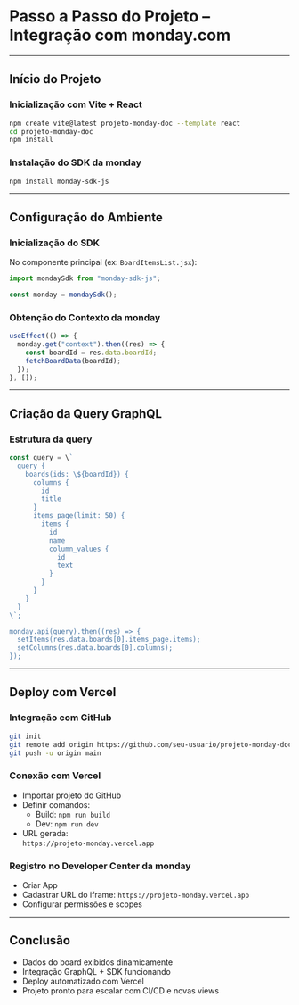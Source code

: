 # Passo a Passo do Projeto – Integração com monday.com

---

## Início do Projeto

### Inicialização com Vite + React

```bash
npm create vite@latest projeto-monday-doc --template react
cd projeto-monday-doc
npm install
```

### Instalação do SDK da monday

```bash
npm install monday-sdk-js
```

---

## Configuração do Ambiente

### Inicialização do SDK

No componente principal (ex: `BoardItemsList.jsx`):

```js
import mondaySdk from "monday-sdk-js";

const monday = mondaySdk();
```

### Obtenção do Contexto da monday

```js
useEffect(() => {
  monday.get("context").then((res) => {
    const boardId = res.data.boardId;
    fetchBoardData(boardId);
  });
}, []);
```

---

## Criação da Query GraphQL

### Estrutura da query

```js
const query = \`
  query {
    boards(ids: \${boardId}) {
      columns {
        id
        title
      }
      items_page(limit: 50) {
        items {
          id
          name
          column_values {
            id
            text
          }
        }
      }
    }
  }
\`;

monday.api(query).then((res) => {
  setItems(res.data.boards[0].items_page.items);
  setColumns(res.data.boards[0].columns);
});
```

---

## Deploy com Vercel

###  Integração com GitHub

```bash
git init
git remote add origin https://github.com/seu-usuario/projeto-monday-doc.git
git push -u origin main
```

### Conexão com Vercel

- Importar projeto do GitHub
- Definir comandos:
  - Build: `npm run build`
  - Dev: `npm run dev`
- URL gerada:  
  `https://projeto-monday.vercel.app`

### Registro no Developer Center da monday

- Criar App
- Cadastrar URL do iframe:
  `https://projeto-monday.vercel.app`
- Configurar permissões e scopes

---

## Conclusão

- Dados do board exibidos dinamicamente
- Integração GraphQL + SDK funcionando
- Deploy automatizado com Vercel
- Projeto pronto para escalar com CI/CD e novas views
